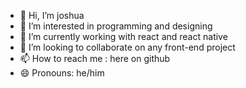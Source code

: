 - 👋 Hi, I’m joshua
- 👀 I’m interested in programming and designing
- 🌱 I’m currently working with react and react native 
- 💞️ I’m looking to collaborate on any front-end project
- 📫 How to reach me : here on github
- 😄 Pronouns: he/him



  

<!---
joshuangbodin/joshuangbodin is a ✨ special ✨ repository because its `README.md` (this file) appears on your GitHub profile.
You can click the Preview link to take a look at your changes.
--->
